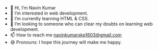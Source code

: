 - 👋 Hi, I’m Navin Kumar
- 👀 I’m interested in web development.
- 🌱 I’m currently learning HTML & CSS.
- 💞️ I’m looking to someone who can clear my doubts on learning web development.
- 📫 How to reach me  navinkumarskp1603@gmail.com
- 😄 Pronouns: I hope this journey will make me happy.

<!---
navin-6-kumar/navin-6-kumar is a ✨ special ✨ repository because its `README.md` (this file) appears on your GitHub profile.
You can click the Preview link to take a look at your changes.
--->
